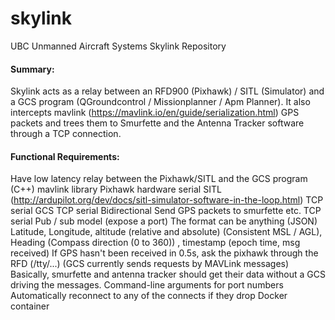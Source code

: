 # skylink
UBC Unmanned Aircraft Systems Skylink Repository

#### Summary: 
Skylink acts as a relay between an RFD900 (Pixhawk) / SITL (Simulator) and a GCS program (QGroundcontrol / Missionplanner / Apm Planner).
It also intercepts mavlink (https://mavlink.io/en/guide/serialization.html) GPS packets and trees them to Smurfette and the Antenna Tracker software through a TCP connection.

#### Functional Requirements:
Have low latency relay between the Pixhawk/SITL and the GCS program (C++) mavlink library
Pixhawk hardware serial
SITL (http://ardupilot.org/dev/docs/sitl-simulator-software-in-the-loop.html) TCP serial
GCS TCP serial
Bidirectional
Send GPS packets to smurfette etc.
TCP serial
Pub / sub model (expose a port)
The format can be anything (JSON)
Latitude, Longitude, altitude (relative and absolute) (Consistent MSL / AGL), Heading (Compass direction (0 to 360)) , timestamp (epoch time, msg received)
If GPS hasn't been received in 0.5s, ask the pixhawk through the RFD (/tty/...) (GCS currently sends requests by MAVLink messages)
Basically, smurfette and antenna tracker should get their data without a GCS driving the messages.
Command-line arguments for port numbers
Automatically reconnect to any of the connects if they drop
Docker container
